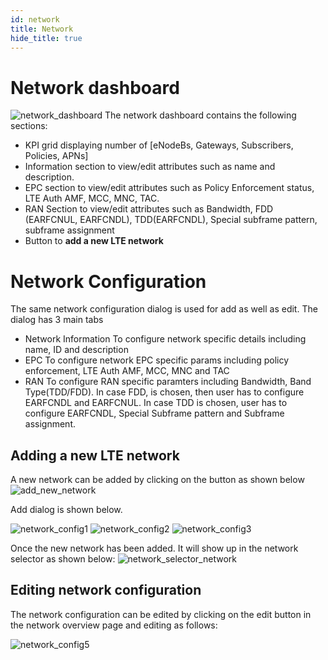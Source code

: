 ```yaml
---
id: network
title: Network
hide_title: true
---
```


# Network dashboard
![network_dashboard](assets/nms/userguide/network_dashboard.png)
The network dashboard contains the following sections:
* KPI grid displaying number of [eNodeBs, Gateways, Subscribers, Policies, APNs]
* Information section to view/edit attributes such as name and description.
* EPC section to view/edit attributes such as Policy Enforcement status, LTE Auth AMF, MCC, MNC, TAC.
* RAN Section to view/edit attributes such as Bandwidth, FDD (EARFCNUL, EARFCNDL), TDD(EARFCNDL), Special subframe pattern, subframe assignment
* Button to **add a new LTE network**

# Network Configuration
The same network configuration dialog is used for add as well as edit. The dialog has 3 main tabs
* Network Information
    To configure network specific details including name, ID and description
* EPC
    To configure network EPC specific params including policy enforcement, LTE Auth AMF,
    MCC, MNC and TAC
* RAN
    To configure RAN specific paramters including Bandwidth, Band Type(TDD/FDD). In case FDD, is
    chosen, then user has to configure EARFCNDL and EARFCNUL. In case TDD is chosen, user has to
    configure EARFCNDL, Special Subframe pattern and Subframe assignment.

## Adding a new LTE network
A new network can be added by clicking on the button as shown below
![add_new_network](assets/nms/userguide/add_new_network.png)

Add dialog is shown below.

![network_config1](assets/nms/userguide/network_config1.png)
![network_config2](assets/nms/userguide/network_config2.png)
![network_config3](assets/nms/userguide/network_config3.png)

Once the new network has been added. It will show up in the network
selector as shown below:
![network_selector_network](assets/nms/userguide/network_selector_network.png)

## Editing network configuration
The network configuration can be edited by clicking on the edit button in the network overview page
and editing as follows:

![network_config5](assets/nms/userguide/network_config5.png)